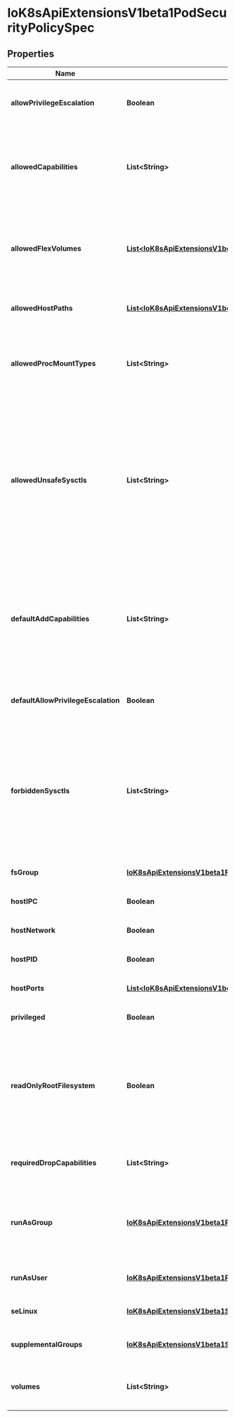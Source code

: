 
# IoK8sApiExtensionsV1beta1PodSecurityPolicySpec

## Properties
Name | Type | Description | Notes
------------ | ------------- | ------------- | -------------
**allowPrivilegeEscalation** | **Boolean** | allowPrivilegeEscalation determines if a pod can request to allow privilege escalation. If unspecified, defaults to true. |  [optional]
**allowedCapabilities** | **List&lt;String&gt;** | allowedCapabilities is a list of capabilities that can be requested to add to the container. Capabilities in this field may be added at the pod author&#39;s discretion. You must not list a capability in both allowedCapabilities and requiredDropCapabilities. |  [optional]
**allowedFlexVolumes** | [**List&lt;IoK8sApiExtensionsV1beta1AllowedFlexVolume&gt;**](IoK8sApiExtensionsV1beta1AllowedFlexVolume.md) | allowedFlexVolumes is a whitelist of allowed Flexvolumes.  Empty or nil indicates that all Flexvolumes may be used.  This parameter is effective only when the usage of the Flexvolumes is allowed in the \&quot;volumes\&quot; field. |  [optional]
**allowedHostPaths** | [**List&lt;IoK8sApiExtensionsV1beta1AllowedHostPath&gt;**](IoK8sApiExtensionsV1beta1AllowedHostPath.md) | allowedHostPaths is a white list of allowed host paths. Empty indicates that all host paths may be used. |  [optional]
**allowedProcMountTypes** | **List&lt;String&gt;** | AllowedProcMountTypes is a whitelist of allowed ProcMountTypes. Empty or nil indicates that only the DefaultProcMountType may be used. This requires the ProcMountType feature flag to be enabled. |  [optional]
**allowedUnsafeSysctls** | **List&lt;String&gt;** | allowedUnsafeSysctls is a list of explicitly allowed unsafe sysctls, defaults to none. Each entry is either a plain sysctl name or ends in \&quot;*\&quot; in which case it is considered as a prefix of allowed sysctls. Single * means all unsafe sysctls are allowed. Kubelet has to whitelist all allowed unsafe sysctls explicitly to avoid rejection.  Examples: e.g. \&quot;foo/_*\&quot; allows \&quot;foo/bar\&quot;, \&quot;foo/baz\&quot;, etc. e.g. \&quot;foo.*\&quot; allows \&quot;foo.bar\&quot;, \&quot;foo.baz\&quot;, etc. |  [optional]
**defaultAddCapabilities** | **List&lt;String&gt;** | defaultAddCapabilities is the default set of capabilities that will be added to the container unless the pod spec specifically drops the capability.  You may not list a capability in both defaultAddCapabilities and requiredDropCapabilities. Capabilities added here are implicitly allowed, and need not be included in the allowedCapabilities list. |  [optional]
**defaultAllowPrivilegeEscalation** | **Boolean** | defaultAllowPrivilegeEscalation controls the default setting for whether a process can gain more privileges than its parent process. |  [optional]
**forbiddenSysctls** | **List&lt;String&gt;** | forbiddenSysctls is a list of explicitly forbidden sysctls, defaults to none. Each entry is either a plain sysctl name or ends in \&quot;*\&quot; in which case it is considered as a prefix of forbidden sysctls. Single * means all sysctls are forbidden.  Examples: e.g. \&quot;foo/_*\&quot; forbids \&quot;foo/bar\&quot;, \&quot;foo/baz\&quot;, etc. e.g. \&quot;foo.*\&quot; forbids \&quot;foo.bar\&quot;, \&quot;foo.baz\&quot;, etc. |  [optional]
**fsGroup** | [**IoK8sApiExtensionsV1beta1FSGroupStrategyOptions**](IoK8sApiExtensionsV1beta1FSGroupStrategyOptions.md) | fsGroup is the strategy that will dictate what fs group is used by the SecurityContext. | 
**hostIPC** | **Boolean** | hostIPC determines if the policy allows the use of HostIPC in the pod spec. |  [optional]
**hostNetwork** | **Boolean** | hostNetwork determines if the policy allows the use of HostNetwork in the pod spec. |  [optional]
**hostPID** | **Boolean** | hostPID determines if the policy allows the use of HostPID in the pod spec. |  [optional]
**hostPorts** | [**List&lt;IoK8sApiExtensionsV1beta1HostPortRange&gt;**](IoK8sApiExtensionsV1beta1HostPortRange.md) | hostPorts determines which host port ranges are allowed to be exposed. |  [optional]
**privileged** | **Boolean** | privileged determines if a pod can request to be run as privileged. |  [optional]
**readOnlyRootFilesystem** | **Boolean** | readOnlyRootFilesystem when set to true will force containers to run with a read only root file system.  If the container specifically requests to run with a non-read only root file system the PSP should deny the pod. If set to false the container may run with a read only root file system if it wishes but it will not be forced to. |  [optional]
**requiredDropCapabilities** | **List&lt;String&gt;** | requiredDropCapabilities are the capabilities that will be dropped from the container.  These are required to be dropped and cannot be added. |  [optional]
**runAsGroup** | [**IoK8sApiExtensionsV1beta1RunAsGroupStrategyOptions**](IoK8sApiExtensionsV1beta1RunAsGroupStrategyOptions.md) | RunAsGroup is the strategy that will dictate the allowable RunAsGroup values that may be set. If this field is omitted, the pod&#39;s RunAsGroup can take any value. This field requires the RunAsGroup feature gate to be enabled. |  [optional]
**runAsUser** | [**IoK8sApiExtensionsV1beta1RunAsUserStrategyOptions**](IoK8sApiExtensionsV1beta1RunAsUserStrategyOptions.md) | runAsUser is the strategy that will dictate the allowable RunAsUser values that may be set. | 
**seLinux** | [**IoK8sApiExtensionsV1beta1SELinuxStrategyOptions**](IoK8sApiExtensionsV1beta1SELinuxStrategyOptions.md) | seLinux is the strategy that will dictate the allowable labels that may be set. | 
**supplementalGroups** | [**IoK8sApiExtensionsV1beta1SupplementalGroupsStrategyOptions**](IoK8sApiExtensionsV1beta1SupplementalGroupsStrategyOptions.md) | supplementalGroups is the strategy that will dictate what supplemental groups are used by the SecurityContext. | 
**volumes** | **List&lt;String&gt;** | volumes is a white list of allowed volume plugins. Empty indicates that no volumes may be used. To allow all volumes you may use &#39;*&#39;. |  [optional]



